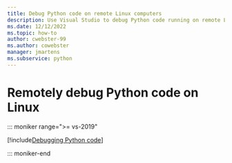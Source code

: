 ```yaml
---
title: Debug Python code on remote Linux computers
description: Use Visual Studio to debug Python code running on remote Linux computers, including necessary configuration steps, security, and troubleshooting.
ms.date: 12/12/2022
ms.topic: how-to
author: cwebster-99
ms.author: cowebster
manager: jmartens
ms.subservice: python
---
```

# Remotely debug Python code on Linux


::: moniker range=">= vs-2019"

[!include[Debugging Python code](includes/vs-2019/remote-debugging-python-code.md)]

::: moniker-end
